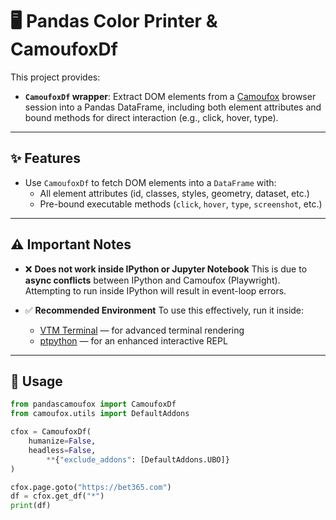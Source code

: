 # 🖥️ Pandas Color Printer & CamoufoxDf

This project provides:

- **`CamoufoxDf` wrapper**: Extract DOM elements from a [Camoufox](https://github.com/daijro/camoufox) browser session into a Pandas DataFrame, including both element attributes and bound methods for direct interaction (e.g., click, hover, type).

---

## ✨ Features

- Use `CamoufoxDf` to fetch DOM elements into a `DataFrame` with:
  - All element attributes (id, classes, styles, geometry, dataset, etc.)
  - Pre-bound executable methods (`click`, `hover`, `type`, `screenshot`, etc.)

---

## ⚠️ Important Notes

- ❌ **Does not work inside IPython or Jupyter Notebook**
  This is due to **async conflicts** between IPython and Camoufox (Playwright).
  Attempting to run inside IPython will result in event-loop errors.

- ✅ **Recommended Environment**
  To use this effectively, run it inside:
  - [VTM Terminal](https://github.com/directvt/vtm) — for advanced terminal rendering
  - [ptpython](https://github.com/prompt-toolkit/ptpython) — for an enhanced interactive REPL

---

## 🚀 Usage

```py
from pandascamoufox import CamoufoxDf
from camoufox.utils import DefaultAddons

cfox = CamoufoxDf(
    humanize=False,
    headless=False,
        **{"exclude_addons": [DefaultAddons.UBO]}
)

cfox.page.goto("https://bet365.com")
df = cfox.get_df("*")
print(df)
```


